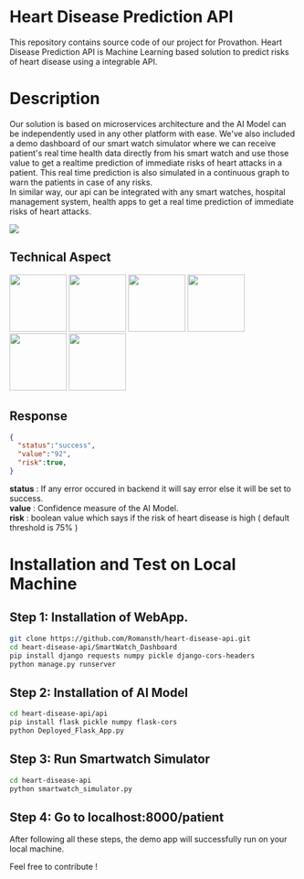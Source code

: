 # Heart Disease Prediction API


This repository contains source code of our project for Provathon.  Heart Disease Prediction API is Machine Learning based solution to predict risks of heart disease using a integrable API.


# Description

Our solution is based on microservices architecture and the AI Model can be independently used in any other platform with ease. We've also included a demo dashboard of our smart watch simulator where we can receive patient's real time health data directly from his smart watch and use those value to get a realtime prediction  of immediate risks of heart attacks in a patient. This real time prediction is  also simulated in a continuous graph to warn the patients in case of any risks.<br>
In similar way, our api can be integrated with any smart watches, hospital management system, health apps to get a real time prediction of immediate risks of heart attacks.

<img src="https://media.discordapp.net/attachments/862925813989244930/863628224932347904/unknown.png">


## Technical Aspect

<img src="https://d1.awsstatic.com/logos/aws-logo-lockups/poweredbyaws/PB_AWS_logo_RGB.61d334f1a1a427ea597afa54be359ca5a5aaad5f.png" width=100>  <img src="https://www.devteam.space/wp-content/uploads/2017/03/dockericon-min.png" width=100> <img src="https://upload.wikimedia.org/wikipedia/commons/3/3c/Flask_logo.svg" width=100>
<img src="https://static.djangoproject.com/img/logos/django-logo-negative.png" width=100>
<img src="https://upload.wikimedia.org/wikipedia/commons/0/05/Scikit_learn_logo_small.svg" width=100>
<img src="https://cms-assets.tutsplus.com/uploads/users/1251/posts/28278/preview_image/chartjs-tutsplus.jpg" width=100>



## Response

```json
{
  "status":"success",
  "value":"92",
  "risk":true,
}
```

**status** : If any error occured in backend it will say error else it will be set to success. <br>
**value** : Confidence measure of the AI Model. <br>
**risk** : boolean value which says if the risk of heart disease is high ( default threshold is 75% ) 


# Installation and Test on Local Machine

## Step 1: Installation of WebApp.

```bash
git clone https://github.com/Romansth/heart-disease-api.git
cd heart-disease-api/SmartWatch_Dashboard
pip install django requests numpy pickle django-cors-headers 
python manage.py runserver
```


## Step 2: Installation of AI Model

```bash
cd heart-disease-api/api
pip install flask pickle numpy flask-cors
python Deployed_Flask_App.py
```
## Step 3:  Run Smartwatch Simulator

```bash
cd heart-disease-api
python smartwatch_simulator.py
```
## Step 4: Go to localhost:8000/patient

After following all these steps, the demo app will successfully run on your local machine.

Feel free to contribute !
